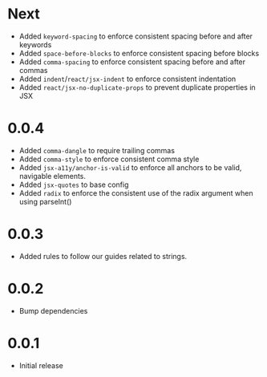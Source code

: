 # Next
- Added `keyword-spacing` to enforce consistent spacing before and after keywords
- Added `space-before-blocks` to enforce consistent spacing before blocks
- Added `comma-spacing` to enforce consistent spacing before and after commas
- Added `indent`/`react/jsx-indent` to enforce consistent indentation
- Added `react/jsx-no-duplicate-props` to prevent duplicate properties in JSX

# 0.0.4
- Added `comma-dangle` to require trailing commas
- Added `comma-style` to enforce consistent comma style
- Added `jsx-a11y/anchor-is-valid` to enforce all anchors to be valid, navigable elements.
- Added `jsx-quotes` to base config
- Added `radix` to enforce the consistent use of the radix argument when using parseInt()

# 0.0.3
- Added rules to follow our guides related to strings.

# 0.0.2
- Bump dependencies

# 0.0.1
- Initial release